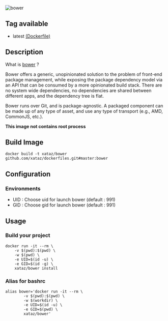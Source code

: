 ![bower](http://bower.io/img/bower-logo.svg)

## Tag available
* latest [(Dockerfile)](https://github.com/xataz/dockerfiles/tree/master/bower/Dockerfile)

## Description
What is [bower](http://bower.io/) ?

Bower offers a generic, unopinionated solution to the problem of front-end package management, while exposing the package dependency model via an API that can be consumed by a more opinionated build stack. There are no system wide dependencies, no dependencies are shared between different apps, and the dependency tree is flat.

Bower runs over Git, and is package-agnostic. A packaged component can be made up of any type of asset, and use any type of transport (e.g., AMD, CommonJS, etc.).

**This image not contains root process**

## Build Image

```shell
docker build -t xataz/bower github.com/xataz/dockerfiles.git#master:bower
```

## Configuration
### Environments
* UID : Choose uid for launch bower (default : 991)
* GID : Choose gid for launch bower (default : 991)

## Usage
### Build your project
```shell
docker run -it --rm \
    -v $(pwd):$(pwd) \
    -w $(pwd) \
    -e UID=$(id -u) \
    -e GID=$(id -g) \
    xataz/bower install
```

### Alias for bashrc
```shell
alias bower='docker run -it --rm \
        -v $(pwd):$(pwd) \
        -w $(workdir) \
        -e UID=$(id -u) \
        -e GID=$(pwd) \
        xataz/bower'
```
